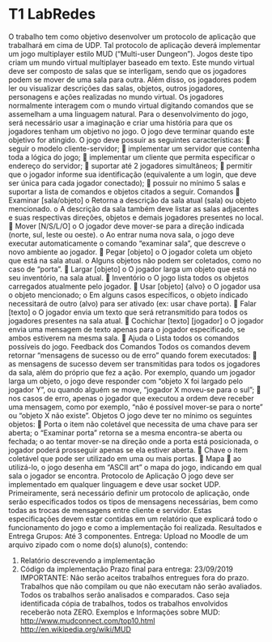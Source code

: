 # T1 LabRedes

O trabalho tem como objetivo desenvolver um protocolo de aplicação que
trabalhará em cima de UDP. Tal protocolo de aplicação deverá implementar um
jogo multiplayer estilo MUD (“Multi-user Dungeon”).
Jogos deste tipo criam um mundo virtual multiplayer baseado em texto.
Este mundo virtual deve ser composto de salas que se interligam, sendo que os
jogadores podem se mover de uma sala para outra. Além disso, os jogadores
podem ler ou visualizar descrições das salas, objetos, outros jogadores,
personagens e ações realizadas no mundo virtual. Os jogadores normalmente
interagem com o mundo virtual digitando comandos que se assemelham a uma
linguagem natural.
Para o desenvolvimento do jogo, será necessário usar a imaginação e criar
uma história para que os jogadores tenham um objetivo no jogo. O jogo deve
terminar quando este objetivo for atingido.
O jogo deve possuir as seguintes características:
 seguir o modelo cliente-servidor;
 implementar um servidor que contenha toda a lógica do jogo;
 implementar um cliente que permita especificar o endereço do servidor;
 suportar até 2 jogadores simultâneos;
 permitir que o jogador informe sua identificação (equivalente a um login,
que deve ser única para cada jogador conectado);
 possuir no mínimo 5 salas e suportar a lista de comandos e objetos citados
a seguir.
Comandos
 Examinar [sala/objeto]
o Retorna a descrição da sala atual (sala) ou objeto mencionado.
o A descrição da sala também deve listar as salas adjacentes e suas
respectivas direções, objetos e demais jogadores presentes no
local.
 Mover [N/S/L/O]
o O jogador deve mover-se para a direção indicada (norte, sul, leste
ou oeste).
o Ao entrar numa nova sala, o jogo deve executar automaticamente
o comando “examinar sala”, que descreve o novo ambiente ao
jogador.
 Pegar [objeto]
o O jogador coleta um objeto que está na sala atual.
o Alguns objetos não podem ser coletados, como no caso de “porta”.
 Largar [objeto]
o O jogador larga um objeto que está no seu inventório, na sala atual.
 Inventório
o O jogo lista todos os objetos carregados atualmente pelo jogador.
 Usar [objeto] {alvo}
o O jogador usa o objeto mencionado;
o Em alguns casos específicos, o objeto indicado necessitará de outro
(alvo) para ser ativado (ex: usar chave porta).
 Falar [texto]
o O jogador envia um texto que será retransmitido para todos os
jogadores presentes na sala atual. 
 Cochichar [texto] [jogador]
o O jogador envia uma mensagem de texto apenas para o jogador
especificado, se ambos estiverem na mesma sala.
 Ajuda
o Lista todos os comandos possíveis do jogo.
Feedback dos Comandos
Todos os comandos devem retornar “mensagens de sucesso ou de erro”
quando forem executados:
 as mensagens de sucesso devem ser transmitidas para todos os jogadores
da sala, além do próprio que fez a ação. Por exemplo, quando um jogador
larga um objeto, o jogo deve responder com “objeto X foi largado pelo
jogador Y”, ou quando alguém se move, “jogador X moveu-se para o sul”;
 nos casos de erro, apenas o jogador que executou a ordem deve receber
uma mensagem, como por exemplo, “não é possível mover-se para o
norte” ou “objeto X não existe”.
Objetos
O jogo deve ter no mínimo os seguintes objetos:
 Porta
o item não coletável que necessita de uma chave para ser aberta;
o “Examinar porta” retorna se a mesma encontra-se aberta ou
fechada;
o ao tentar mover-se na direção onde a porta está posicionada, o
jogador poderá prosseguir apenas se ela estiver aberta.
 Chave
o item coletável que pode ser utilizado em uma ou mais portas.
 Mapa
 ao utilizá-lo, o jogo desenha em “ASCII art” o mapa do jogo, indicando em
qual sala o jogador se encontra.
Protocolo de Aplicação
O jogo deve ser implementado em qualquer linguagem e deve usar socket
UDP.
Primeiramente, será necessário definir um protocolo de aplicação, onde
serão especificados todos os tipos de mensagens necessárias, bem como todas as
trocas de mensagens entre cliente e servidor. Estas especificações devem estar
contidas em um relatório que explicará todo o funcionamento do jogo e como a
implementação foi realizada.
Resultados e Entrega
Grupos: Até 3 componentes.
Entrega: Upload no Moodle de um arquivo zipado com o nome do(s) aluno(s),
contendo:
1. Relatório descrevendo a implementação
2. Código da implementação
Prazo final para entrega: 23/09/2019
IMPORTANTE: Não serão aceitos trabalhos entregues fora do prazo. Trabalhos
que não compilam ou que não executam não serão avaliados. Todos os trabalhos
serão analisados e comparados. Caso seja identificada cópia de trabalhos, todos
os trabalhos envolvidos receberão nota ZERO.
Exemplos e Informações sobre MUD:
http://www.mudconnect.com/top10.html
http://en.wikipedia.org/wiki/MUD
